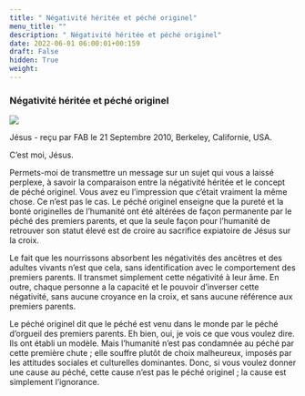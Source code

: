```yaml
---
title: " Négativité héritée et péché originel"
menu_title: ""
description: " Négativité héritée et péché originel"
date: 2022-06-01 06:00:01+00:159
draft: False
hidden: True
weight:
---
```

###  Négativité héritée et péché originel

![](/fr-contemporary-messages/fr-contemporary-messages-by-date-order/fr-contemporary-messages-2010/fr-spiritualite-12-1.jpg)

Jésus - reçu par FAB le 21 Septembre 2010, Berkeley, Californie, USA.

C’est moi, Jésus.

Permets-moi de transmettre un message sur un sujet qui vous a laissé perplexe, à savoir la comparaison entre la négativité héritée et le concept de péché originel. Vous avez eu l’impression que c’était vraiment la même chose. Ce n’est pas le cas. Le péché originel enseigne que la pureté et la bonté originelles de l’humanité ont été altérées de façon permanente par le péché des premiers parents, et que la seule façon pour l’humanité de retrouver son statut élevé est de croire au sacrifice expiatoire de Jésus sur la croix.

Le fait que les nourrissons absorbent les négativités des ancêtres et des adultes vivants n’est que cela, sans identification avec le comportement des premiers parents. Il transmet simplement cette négativité à leur âme. En outre, chaque personne a la capacité et le pouvoir d’inverser cette négativité, sans aucune croyance en la croix, et sans aucune référence aux premiers parents.

Le péché originel dit que le péché est venu dans le monde par le péché d’orgueil des premiers parents. Eh bien, oui, je vois ce que vous voulez dire. Ils ont établi un modèle. Mais l’humanité n’est pas condamnée au péché par cette première chute ; elle souffre plutôt de choix malheureux, imposés par les attitudes sociales et culturelles dominantes. Donc, si vous voulez donner une cause au péché, cette cause n’est pas le péché originel ; la cause est simplement l’ignorance.